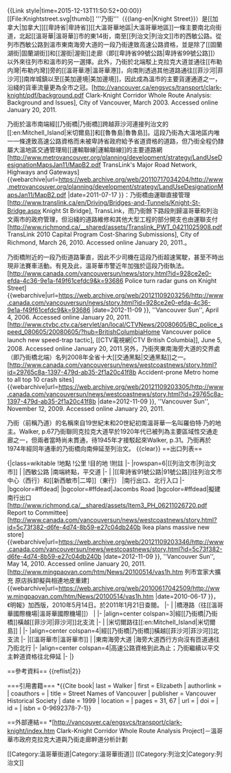 {{Link style|time=2015-12-13T11:50:52+00:00}}
[[File:Knightstreet.svg|thumb]]
'''乃街'''（{{lang-en|Knight Street}}）是[[加拿大|加拿大]][[卑詩省|卑詩省]][[大溫哥華地區|大溫哥華地區]]一條主要南北向街道，北起[[溫哥華|溫哥華]]市的東14街，南至[[列治文|列治文]]市的西敏公路。從列市西敏公路到溫市東南海旁大道的一段乃街達致高速公路資格，並是除了[[固蘭湖街|固蘭湖街]]和[[渥街|渥街]]走廊（即[[卑詩省99號公路|卑詩省99號公路]]）以外來往列市和溫市的另一選擇。此外，乃街於北端駁上克拉克大道並通往[[布勒内灣|布勒内灣]]旁的[[溫哥華港|溫哥華港]]，向南則透過其他道路通往[[菲沙河|菲沙河]]南岸城鎮以至[[美加邊境|美加邊境]]，因此成為溫市的主要貨運通道之一，沿綫的貨車流量更為全市之冠。<ref name="COV">[http://vancouver.ca/engsvcs/transport/clark-knight/pdf/background.pdf Clark-Knight Corridor Whole Route Analysis: Background and Issues], City of Vancouver, March 2003. Accessed online January 20, 2011.</ref>

乃街於溫市南端經[[乃街橋|乃街橋]]跨越菲沙河連接列治文的[[:en:Mitchell_Island|米切爾島]]和[[魯魯島|魯魯島]]。這段乃街為大溫地區内唯一一條達致高速公路資格而未被卑詩省政府給予省道資格的道路，但乃街全程仍隸屬大溫地區交通管理局[[運輸聯線|運輸聯線]]的主要道路網<ref>[http://www.metrovancouver.org/planning/development/strategy/LandUseDesignationMapsJan11/MapB2.pdf TransLink's Major Road Network, Highways and Gateways] {{webarchive|url=https://web.archive.org/web/20110717034204/http://www.metrovancouver.org/planning/development/strategy/LandUseDesignationMapsJan11/MapB2.pdf |date=2011-07-17 }}</ref>：乃街橋由運聯直接管理<ref>[http://www.translink.ca/en/Driving/Bridges-and-Tunnels/Knight-St-Bridge.aspx Knight St Bridge], TransLink</ref>，而乃街餘下路段則歸溫哥華和列治文兩市的政府管理，但沿綫的道路維修和其他大型工程的部分開支也由運聯支付<ref name="COV"/><ref>[http://www.richmond.ca/__shared/assets/Translink_PWT_04211025908.pdf TransLink 2010 Capital Program Cost-Sharing Submissions], City of Richmond, March 26, 2010. Accessed online January 20, 2011.</ref>。

乃街橋附近的一段乃街道路筆直，因此不少司機在這段乃街超速駕駛，甚至不時出現非法賽車活動。有見及此，溫哥華市警近年加強於這段乃街執法。<ref>[http://www.canada.com/vancouversun/news/story.html?id=928ce2e0-efda-4c36-9e1a-f49f61cefdc9&k=93686 Police turn radar guns on Knight Street] {{webarchive|url=https://web.archive.org/web/20121109203256/http://www.canada.com/vancouversun/news/story.html?id=928ce2e0-efda-4c36-9e1a-f49f61cefdc9&k=93686 |date=2012-11-09 }}, ''Vancouver Sun'', April 4, 2006. Accessed online January 20, 2011.</ref><ref>[http://www.ctvbc.ctv.ca/servlet/an/local/CTVNews/20080605/BC_police_speed_080605/20080605/?hub=BritishColumbiaHome Vancouver police launch new speed-trap tactic], [[CTV電視網|CTV British Columbia]], June 5, 2008. Accessed online January 20, 2011.</ref>另外，乃街夾東南海旁大道的交界處（即乃街橋北端）名列2008年全省十大[[交通黑點|交通黑點]]之一。<ref>[http://www.canada.com/vancouversun/news/westcoastnews/story.html?id=29765c8a-1397-479d-ab35-2f1a20c41f8b Accident-prone Metro home to all top 10 crash sites] {{webarchive|url=https://web.archive.org/web/20121109203305/http://www.canada.com/vancouversun/news/westcoastnews/story.html?id=29765c8a-1397-479d-ab35-2f1a20c41f8b |date=2012-11-09 }}, ''Vancouver Sun'', November 12, 2009. Accessed online January 20, 2011.</ref>

乃街（前稱乃道）的名稱來自19世紀末和20世紀初南溫哥華一名叫羅伯特·乃的地主。<ref>Walker, p.67</ref>乃街聯同克拉克大道早於1920年代已被列為主要區域性交通走廊之一<ref name="COV"/>，但兩者當時尚未貫通，待1945年才接駁起來<ref>Walker, p.31</ref>。乃街再於1974年<ref name="COV"/>經同年通車的乃街橋向南伸延至列治文。
{{clear}}
==出口列表==

{|class=wikitable
!地點
!公里
!目的地
!附註
|-
|rowspan=6|[[列治文市|列治文市]]
|
|西敏公路
|南端終點，平交道
|-
|
|[[卑詩省91號公路|91號公路]]往列治文市中心（西行）和[[新西敏市|二埠]]（東行）
|南行出口、北行入口
|-
|bgcolor=#ffdead|
|bgcolor=#ffdead|Jacombs Road
|bgcolor=#ffdead|擬建南行出口<ref>[http://www.richmond.ca/__shared/assets/Item3_PH_06211026720.pdf Report to Committee]</ref><ref>[http://www.canada.com/vancouversun/news/westcoastnews/story.html?id=5c73f382-d6fe-4d74-8b59-e27c04db240b Ikea plans massive new store] {{webarchive|url=https://web.archive.org/web/20121109203346/http://www.canada.com/vancouversun/news/westcoastnews/story.html?id=5c73f382-d6fe-4d74-8b59-e27c04db240b |date=2012-11-09 }}, ''Vancouver Sun'', May 14, 2010. Accessed online January 20, 2011.</ref><ref>[http://www.mingpaovan.com/htm/News/20100514/vas1h.htm 列市宜家大擴充 原店拆卸擬與相連地皮重建] {{webarchive|url=https://web.archive.org/web/20100617042509/http://www.mingpaovan.com/htm/News/20100514/vas1h.htm |date=2010-06-17 }}，《明報》加西版，2010年5月14日。於2011年1月21日查閱。</ref>
|-
|
|橋港路（往[[溫哥華國際機場|溫哥華國際機場]]）
|
|-
|align=center colspan=3|經[[乃街橋|乃街橋]]橫越[[菲沙河|菲沙河]]北支流
|-
|
|米切爾路往[[:en:Mitchell_Island|米切爾島]]
|
|-
|align=center colspan=4|經[[乃街橋|乃街橋]]橫越[[菲沙河|菲沙河]]北支流
|-
|[[溫哥華市|溫哥華市]]
|
|東南海旁大道
|海旁大道西行方向沒有匝道通往乃街北行
|-
|align=center colspan=4|高速公路資格到此為止；乃街繼續以平交主幹道資格往北伸延
|-
|}

==參考資料==
{{reflist|2}}

===引用書籍===
*{{Cite book| last = Walker | first = Elizabeth | authorlink =   | coauthors =   | title = Street Names of Vancouver | publisher = Vancouver Historical Society | date = 1999 | location =   | pages = 31, 67  | url =   | doi =   | id =   | isbn = 0-9692378-7-1}}

==外部連結==
*[http://vancouver.ca/engsvcs/transport/clark-knight/index.htm Clark-Knight Corridor Whole Route Analysis Project]－溫哥華市政府克拉克大道與乃街走廊幹道分析計劃

[[Category:溫哥華街道|Category:溫哥華街道]]
[[Category:列治文|Category:列治文]]